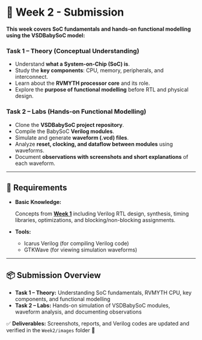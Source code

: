 # **📌 Week 2 - Submission**

**This week covers SoC fundamentals and hands-on functional modelling using the VSDBabySoC model:**

### Task 1 – Theory (Conceptual Understanding)

- Understand **what a System-on-Chip (SoC) is**.
- Study the **key components**: CPU, memory, peripherals, and interconnect.
- Learn about the **RVMYTH processor core** and its role.
- Explore the **purpose of functional modelling** before RTL and physical design.

### Task 2 – Labs (Hands-on Functional Modelling)

- Clone the **VSDBabySoC project repository**.
- Compile the BabySoC **Verilog modules**.
- Simulate and generate **waveform (.vcd) files**.
- Analyze **reset, clocking, and dataflow between modules** using waveforms.
- Document **observations with screenshots and short explanations** of each waveform.

---

## 📝 Requirements

- **Basic Knowledge:**
    
    Concepts from **[Week 1](https://github.com/Govindan-M/riscv-soc-tapeout/tree/main/Week%201)** including Verilog RTL design, synthesis, timing libraries, optimizations, and blocking/non-blocking assignments.
    
- **Tools:**
    - Icarus Verilog (for compiling Verilog code)
    - GTKWave (for viewing simulation waveforms)

---

## 📦 Submission Overview

- **Task 1 – Theory:** Understanding SoC fundamentals, RVMYTH CPU, key components, and functional modelling
- **Task 2 – Labs:** Hands-on simulation of VSDBabySoC modules, waveform analysis, and documenting observations

✅ **Deliverables:** Screenshots, reports, and Verilog codes are updated and verified in the `Week2/images` folder 📂
